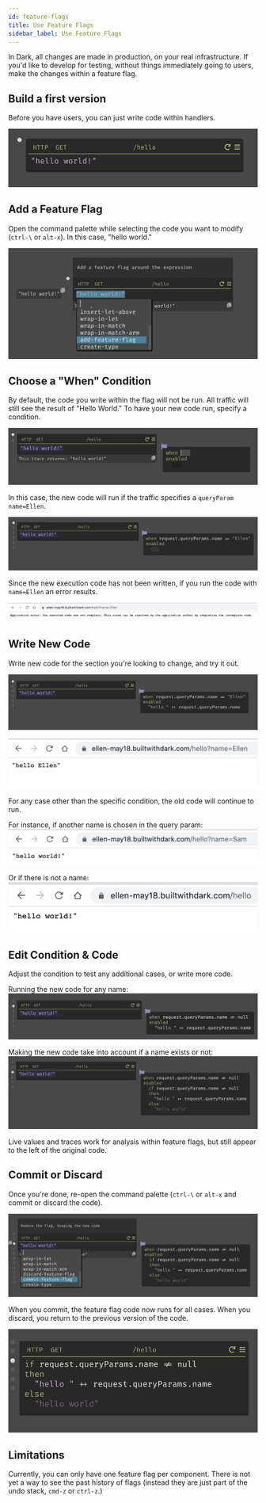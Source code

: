 ```yaml
---
id: feature-flags
title: Use Feature Flags
sidebar_label: Use Feature Flags
---
```


In Dark, all changes are made in production, on your real infrastructure. If you'd like to develop for testing, without things immediately going to users, make the changes within a feature flag.

## Build a first version

Before you have users, you can just write code within handlers.

![Feature Flag](assets/featureflag/write.png)

## Add a Feature Flag

Open the command palette while selecting the code you want to modify (`ctrl-\` or `alt-x`). In this case, "hello world."

![Feature Flag](assets/featureflag/add.png)

## Choose a "When" Condition

By default, the code you write within the flag will not be run. All traffic will still see the result of "Hello World." To have your new code run, specify a condition.

![Feature Flag](assets/featureflag/when.png)

In this case, the new code will run if the traffic specifies a `queryParam` `name=Ellen`.

![Feature Flag](assets/featureflag/whenellen.png)

Since the new execution code has not been written, if you run the code with `name=Ellen` an error results.

![Feature Flag](assets/featureflag/error.png)

## Write New Code

Write new code for the section you're looking to change, and try it out.

![Feature Flag](assets/featureflag/newcode.png)

![Feature Flag](assets/featureflag/newexecution.png)

For any case other than the specific condition, the old code will continue to run.

For instance, if another name is chosen in the query param:
![Feature Flag](assets/featureflag/whensam.png)

Or if there is not a name:
![Feature Flag](assets/featureflag/whenblank.png)

## Edit Condition & Code

Adjust the condition to test any additional cases, or write more code.

Running the new code for any name:
![Feature Flag](assets/featureflag/notnull.png)

Making the new code take into account if a name exists or not:
![Feature Flag](assets/featureflag/additionallogic.png)

Live values and traces work for analysis within feature flags, but still appear to the left of the original code.

## Commit or Discard

Once you're done, re-open the command palette (`ctrl-\` or `alt-x` and commit or discard the code).

![Feature Flag](assets/featureflag/commit.png)

When you commit, the feature flag code now runs for all cases. When you discard, you return to the previous version of the code.

![Feature Flag](assets/featureflag/committed.png)

## Limitations

Currently, you can only have one feature flag per component. There is not yet a way to see the past history of flags (instead they are just part of the undo stack, `cmd-z` or `ctrl-z`.)
